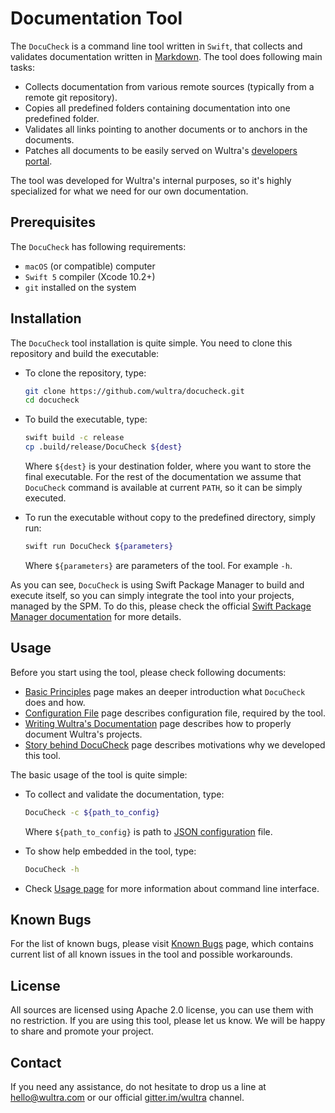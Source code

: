 # Documentation Tool

The `DocuCheck` is a command line tool written in `Swift`, that collects and validates documentation written in [Markdown](https://guides.github.com/features/mastering-markdown/). The tool does following main tasks:

- Collects documentation from various remote sources (typically from a remote git repository).
- Copies all predefined folders containing documentation into one predefined folder.
- Validates all links pointing to another documents or to anchors in the documents.
- Patches all documents to be easily served on Wultra's [developers portal](https://developers.wultra.com).

The tool was developed for Wultra's internal purposes, so it's highly specialized for what we need for our own documentation.


## Prerequisites

The `DocuCheck` has following requirements:

- `macOS` (or compatible) computer
- `Swift 5` compiler (Xcode 10.2+)
- `git` installed on the system


## Installation

The `DocuCheck` tool installation is quite simple. You need to clone this repository and build the executable:

- To clone the repository, type:
  ```sh
  git clone https://github.com/wultra/docucheck.git
  cd docucheck
  ```

- To build the executable, type:
  ```sh
  swift build -c release 
  cp .build/release/DocuCheck ${dest}
  ```
  Where `${dest}` is your destination folder, where you want to store the final executable. For the rest of the documentation we assume that `DocuCheck` command is available at current `PATH`, so it can be simply executed.

- To run the executable without copy to the predefined directory, simply run:
  ```sh
  swift run DocuCheck ${parameters}
  ```
  Where `${parameters}` are parameters of the tool. For example `-h`. 

As you can see, `DocuCheck` is using Swift Package Manager to build and execute itself, so you can simply integrate the tool into your projects, managed by the SPM. To do this, please check the official [Swift Package Manager documentation](https://swift.org/package-manager/) for more details.



## Usage

Before you start using the tool, please check following documents:

- [Basic Principles](Basic-Principles.md) page makes an deeper introduction what `DocuCheck` does and how.
- [Configuration File](Configuration-File.md) page describes configuration file, required by the tool.
- [Writing Wultra's Documentation](Writing-Wultras-Documentation.md) page describes how to properly document Wultra's projects.
- [Story behind DocuCheck](Story-Behind.md) page describes motivations why we developed this tool.

The basic usage of the tool is quite simple:

- To collect and validate the documentation, type:
  ```sh
  DocuCheck -c ${path_to_config}
  ```
  Where `${path_to_config}` is path to [JSON configuration](Configuration-File.md) file.
  
- To show help embedded in the tool, type:
  ```sh
  DocuCheck -h
  ```
  
- Check [Usage page](Usage.md) for more information about command line interface. 


## Known Bugs

For the list of known bugs, please visit [Known Bugs](Known-Bugs.md) page, which contains current list of all known issues in the tool and possible workarounds.


## License

All sources are licensed using Apache 2.0 license, you can use them with no restriction. If you are using this tool, please let us know. We will be happy to share and promote your project.


## Contact

If you need any assistance, do not hesitate to drop us a line at [hello@wultra.com](mailto:hello@wultra.com) or our official [gitter.im/wultra](https://gitter.im/wultra) channel.
